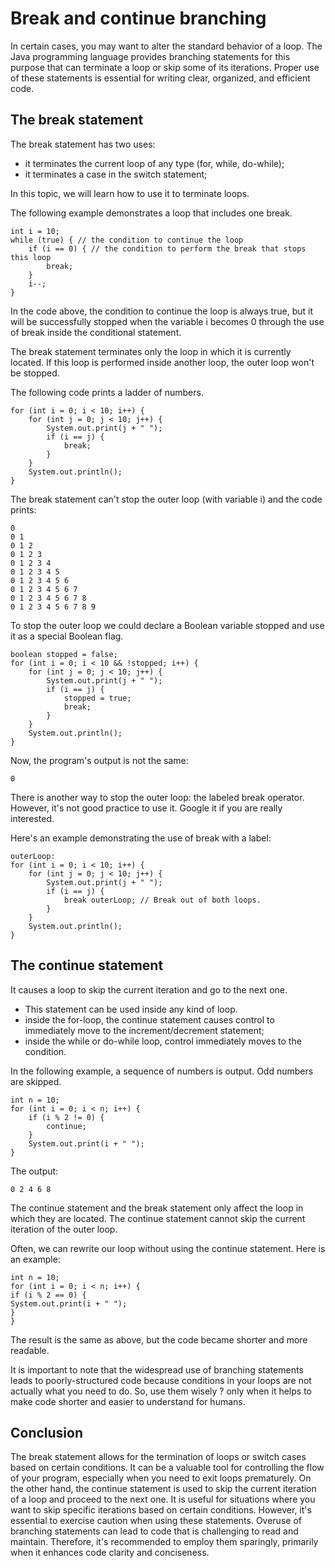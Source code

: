 # Break and continue branching

In certain cases, you may want to alter the standard behavior of a loop. The Java programming language 
provides branching statements for this purpose that can terminate a loop or skip some of its iterations.
Proper use of these statements is essential for writing clear, organized, and efficient code.

## The break statement
The break statement has two uses:
- it terminates the current loop of any type (for, while, do-while);
- it terminates a case in the switch statement;

In this topic, we will learn how to use it to terminate loops.

The following example demonstrates a loop that includes one break.
```
int i = 10;
while (true) { // the condition to continue the loop
    if (i == 0) { // the condition to perform the break that stops this loop
        break;
    }
    i--;
}
```
In the code above, the condition to continue the loop is always true, but it will be successfully 
stopped when the variable i becomes 0 through the use of break inside the conditional statement.

The break statement terminates only the loop in which it is currently located. If this loop is 
performed inside another loop, the outer loop won't be stopped.

The following code prints a ladder of numbers.
```
for (int i = 0; i < 10; i++) {
    for (int j = 0; j < 10; j++) {
        System.out.print(j + " ");
        if (i == j) {
            break;
        }
    }
    System.out.println();
}
```
The break statement can't stop the outer loop (with variable i) and the code prints:
```
0
0 1
0 1 2
0 1 2 3
0 1 2 3 4
0 1 2 3 4 5
0 1 2 3 4 5 6
0 1 2 3 4 5 6 7
0 1 2 3 4 5 6 7 8
0 1 2 3 4 5 6 7 8 9
```
To stop the outer loop we could declare a Boolean variable stopped and use it as a special Boolean flag.
```
boolean stopped = false;
for (int i = 0; i < 10 && !stopped; i++) {
    for (int j = 0; j < 10; j++) {
        System.out.print(j + " ");
        if (i == j) {
            stopped = true;
            break;
        }
    }
    System.out.println();
}
```
Now, the program's output is not the same:
```
0
```
There is another way to stop the outer loop: the labeled break operator. However, it's not good practice
to use it. Google it if you are really interested.

Here's an example demonstrating the use of break with a label:
```
outerLoop:
for (int i = 0; i < 10; i++) {
    for (int j = 0; j < 10; j++) {
        System.out.print(j + " ");
        if (i == j) {
            break outerLoop; // Break out of both loops.
        }
    }
    System.out.println();
}
```

## The continue statement
It causes a loop to skip the current iteration and go to the next one.
- This statement can be used inside any kind of loop.
- inside the for-loop, the continue statement causes control to immediately move to the 
increment/decrement statement;
- inside the while or do-while loop, control immediately moves to the condition.

In the following example, a sequence of numbers is output. Odd numbers are skipped.
```
int n = 10;
for (int i = 0; i < n; i++) {
    if (i % 2 != 0) {
        continue;
    }
    System.out.print(i + " ");
}
```
The output:
```
0 2 4 6 8
```
The continue statement and the break statement only affect the loop in which they are located. The 
continue statement cannot skip the current iteration of the outer loop.

Often, we can rewrite our loop without using the continue statement. Here is an example:
```
int n = 10;
for (int i = 0; i < n; i++) {
if (i % 2 == 0) {
System.out.print(i + " ");
}
}
```
The result is the same as above, but the code became shorter and more readable.

It is important to note that the widespread use of branching statements leads to poorly-structured
code because conditions in your loops are not actually what you need to do. So, use them wisely ? 
only when it helps to make code shorter and easier to understand for humans.

## Conclusion
The break statement allows for the termination of loops or switch cases based on certain conditions. 
It can be a valuable tool for controlling the flow of your program, especially when you need to exit
loops prematurely. On the other hand, the continue statement is used to skip the current iteration of 
a loop and proceed to the next one. It is useful for situations where you want to skip specific 
iterations based on certain conditions. However, it's essential to exercise caution when using these
statements. Overuse of branching statements can lead to code that is challenging to read and maintain.
Therefore, it's recommended to employ them sparingly, primarily when it enhances code clarity and 
conciseness.
